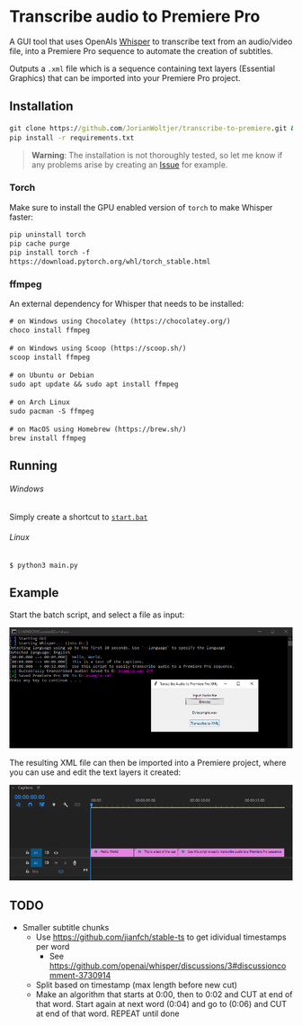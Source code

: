 # Transcribe audio to Premiere Pro

A GUI tool that uses OpenAIs [Whisper](https://github.com/openai/whisper) to transcribe text from an audio/video file, into a Premiere Pro sequence to automate the creation of subtitles. 

Outputs a `.xml` file which is a sequence containing text layers (Essential Graphics) that can be imported into your Premiere Pro project. 

## Installation

```cmd
git clone https://github.com/JorianWoltjer/transcribe-to-premiere.git && cd transcribe-to-premiere
pip install -r requirements.txt
```

> **Warning**: The installation is not thoroughly tested, so let me know if any problems arise by creating an [Issue](https://github.com/JorianWoltjer/transcribe-to-premiere/issues) for example. 

### Torch

Make sure to install the GPU enabled version of `torch` to make Whisper faster:

```shell
pip uninstall torch
pip cache purge
pip install torch -f https://download.pytorch.org/whl/torch_stable.html
```

### ffmpeg

An external dependency for Whisper that needs to be installed:

```shell
# on Windows using Chocolatey (https://chocolatey.org/)
choco install ffmpeg

# on Windows using Scoop (https://scoop.sh/)
scoop install ffmpeg

# on Ubuntu or Debian
sudo apt update && sudo apt install ffmpeg

# on Arch Linux
sudo pacman -S ffmpeg

# on MacOS using Homebrew (https://brew.sh/)
brew install ffmpeg
```

## Running

###### Windows

Simply create a shortcut to [`start.bat`](start.bat)

###### Linux

```shell
$ python3 main.py
```

## Example

Start the batch script, and select a file as input:

![A terminal showing Whisper output and some progress updates, with the simple GUI on Windows](img/terminal_example.png)

The resulting XML file can then be imported into a Premiere project, where you can use and edit the text layers it created:

![A screenshot of the Premiere Pro timeline showing 3 text layers with the transcribed text](img/premiere_example.png)

## TODO

* Smaller subtitle chunks
  * Use https://github.com/jianfch/stable-ts to get idividual timestamps per word
    * See https://github.com/openai/whisper/discussions/3#discussioncomment-3730914
  * Split based on timestamp (max length before new cut)
  * Make an algorithm that starts at 0:00, then to 0:02 and CUT at end of that word. 
    Start again at next word (0:04) and go to (0:06) and CUT at end of that word. REPEAT until done

